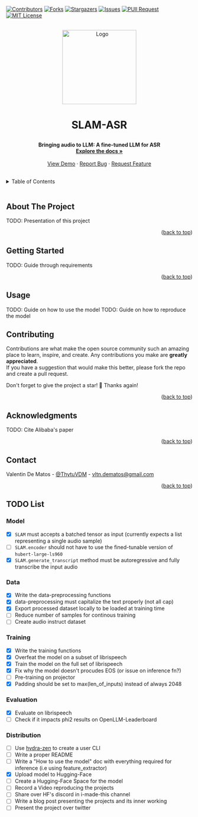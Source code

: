 <div id="top"></div>

[![Contributors][contributors-shield]][contributors-url]
[![Forks][forks-shield]][forks-url]
[![Stargazers][stars-shield]][stars-url]
[![Issues][issues-shield]][issues-url]
[![PUll Request][pr-shield]][pr-url]
[![MIT License][license-shield]][license-url]


<br />
<div align="center">
  <a href="https://github.com/Thytu/SLAM-ASR">
    <img src="https://i.ibb.co/CvLbGX6/SLAM-ASR-logo-v2.png" alt="Logo" width="200" height="200">
  </a>

  <h3 align="center" style="font-size: 200%">SLAM-ASR</h3>

  <p align="center">
    <b> Bringing audio to LLM: A fine-tuned LLM for ASR</b>
    <br />
    <a href="#usage"><strong>Explore the docs »</strong></a>
    <br />
    <br />
    <a href="#about-the-project">View Demo</a>
    · <a href="https://github.com/Thytu/SLAM-ASR/issues">Report Bug</a>
    · <a href="https://github.com/Thytu/SLAM-ASR/issues">Request Feature</a>
  </p>
</div>

<br/>

<details>
  <summary>Table of Contents</summary>
  <ol>
    <li><a href="#about-the-project">About The Project</a></li>
    <li><a href="#getting-started">Getting Started</a></li>
    <li><a href="#usage">Usage</a></li>
    <li><a href="#roadmap">Roadmap</a></li>
    <li><a href="#contributing">Contributing</a></li>
    <li><a href="#acknowledgments">Acknowledgments</a></li>
    <li><a href="#contact">Contact</a></li>
  </ol>
</details>

<br/>


## About The Project

TODO: Presentation of this project

<p align="right">(<a href="#top">back to top</a>)</p>


## Getting Started

TODO: Guide through requirements

<p align="right">(<a href="#top">back to top</a>)</p>


## Usage

TODO: Guide on how to use the model
TODO: Guide on how to reproduce the model

## Contributing

Contributions are what make the open source community such an amazing place to learn, inspire, and create. Any contributions you make are **greatly appreciated**.\
If you have a suggestion that would make this better, please fork the repo and create a pull request.

Don't forget to give the project a star! 🌟 Thanks again!

<p align="right">(<a href="#top">back to top</a>)</p>

## Acknowledgments

TODO: Cite Alibaba's paper

<p align="right">(<a href="#top">back to top</a>)</p>



## Contact

Valentin De Matos - [@ThytuVDM](https://twitter.com/ThytuVDM) - vltn.dematos@gmail.com

<p align="right">(<a href="#top">back to top</a>)</p>


<!-- MARKDOWN LINKS & IMAGES -->
[contributors-shield]: https://img.shields.io/github/contributors/Thytu/SLAM-ASR.svg?style=for-the-badge
[contributors-url]: https://github.com/Thytu/SLAM-ASR/graphs/contributors
[pr-shield]: https://img.shields.io/github/issues-pr/Thytu/SLAM-ASR.svg?style=for-the-badge
[pr-url]: https://github.com/Thytu/SLAM-ASR/pulls
[issues]: https://img.shields.io/github/issues/Thytu/SLAM-ASR
[forks-shield]: https://img.shields.io/github/forks/Thytu/SLAM-ASR.svg?style=for-the-badge&
[forks-url]: https://github.com/Thytu/SLAM-ASR/network/members
[stars-shield]: https://img.shields.io/github/stars/Thytu/SLAM-ASR.svg?style=for-the-badge&
[stars-url]: https://github.com/Thytu/SLAM-ASR/stargazers
[issues-shield]: https://img.shields.io/github/issues/Thytu/SLAM-ASR.svg?style=for-the-badge&
[issues-url]: https://github.com/Thytu/SLAM-ASR/issues
[license-shield]: https://img.shields.io/github/license/Thytu/SLAM-ASR.svg?style=for-the-badge&
[license-url]: https://github.com/Thytu/SLAM-ASR/blob/master/LICENSE

## TODO List

### Model
- [X] `SLAM` must accepts a batched tensor as input (currently expects a list representing a single audio sample)
- [ ] `SLAM.encoder` should not have to use the fined-tunable version of `hubert-large-ls960`
- [X] `SLAM.generate_transcript` method must be autoregressive and fully transcribe the input audio

### Data
- [X] Write the data-preprocessing functions
- [X] data-preprocessing must capitalize the text properly (not all cap)
- [X] Export processed dataset locally to be loaded at training time
- [ ] Reduce number of samples for continous training
- [ ] Create audio instruct dataset

### Training
- [X] Write the training functions
- [X] Overfeat the model on a subset of librispeech
- [X] Train the model on the full set of librispeech
- [X] Fix why the model doesn't procudes EOS (or issue on inference fn?)
- [ ] Pre-training on projector
- [X] Padding should be set to max(len_of_inputs) instead of always 2048

### Evaluation
- [X] Evaluate on librispeech
- [ ] Check if it impacts phi2 results on OpenLLM-Leaderboard

### Distribution
- [ ] Use [hydra-zen](https://mit-ll-responsible-ai.github.io/hydra-zen/) to create a user CLI
- [ ] Write a proper README
- [ ] Write a "How to use the model" doc with everything required for inference (i.e using feature_extractor)
- [X] Upload model to Hugging-Face
- [ ] Create a Hugging-Face Space for the model
- [ ] Record a Video reproducing the projects
- [ ] Share over HF's discord in i-made-this channel
- [ ] Write a blog post presenting the projects and its inner working
- [ ] Present the project over twitter
